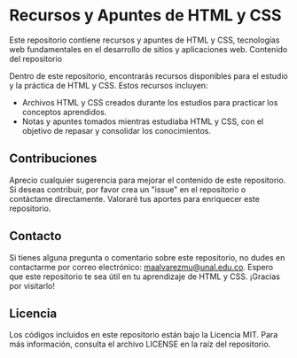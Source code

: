 # Recursos y Apuntes de HTML y CSS

Este repositorio contiene recursos y apuntes de HTML y CSS, tecnologías web fundamentales en el desarrollo de sitios y aplicaciones web.
Contenido del repositorio

Dentro de este repositorio, encontrarás recursos disponibles para el estudio y la práctica de HTML y CSS. Estos recursos incluyen:

- Archivos HTML y CSS creados durante los estudios para practicar los conceptos aprendidos.
- Notas y apuntes tomados mientras estudiaba HTML y CSS, con el objetivo de repasar y consolidar los conocimientos.

## Contribuciones

Aprecio cualquier sugerencia para mejorar el contenido de este repositorio. Si deseas contribuir, por favor crea un "issue" en el repositorio o contáctame directamente. Valoraré tus aportes para enriquecer este repositorio.

## Contacto

Si tienes alguna pregunta o comentario sobre este repositorio, no dudes en contactarme por correo electrónico: maalvarezmu@unal.edu.co.
Espero que este repositorio te sea útil en tu aprendizaje de HTML y CSS. ¡Gracias por visitarlo!

## Licencia

Los códigos incluidos en este repositorio están bajo la Licencia MIT. Para más información, consulta el archivo LICENSE en la raíz del repositorio.
